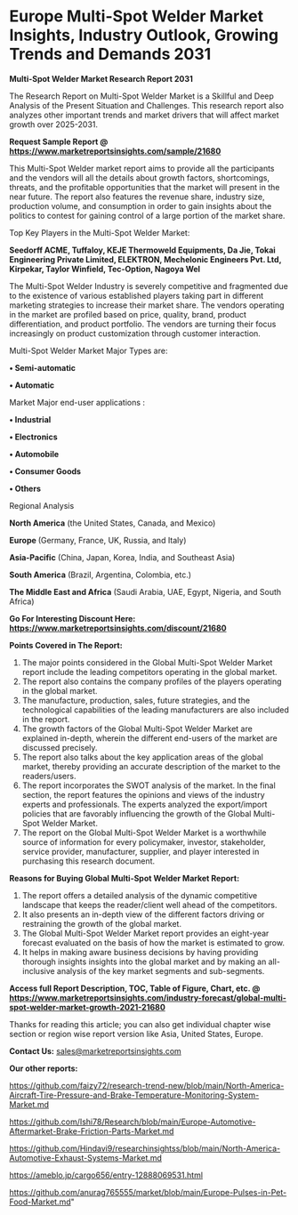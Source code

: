 # Europe Multi-Spot Welder Market Insights, Industry Outlook, Growing Trends and Demands 2031

<strong>Multi-Spot Welder Market Research Report 2031</strong>

The Research Report on Multi-Spot Welder Market is a Skillful and Deep Analysis of the Present Situation and Challenges. This research report also analyzes other important trends and market drivers that will affect market growth over 2025-2031.

<strong>Request Sample Report @ <a href=https://www.marketreportsinsights.com/sample/21680>https://www.marketreportsinsights.com/sample/21680</a></strong>

This Multi-Spot Welder market report aims to provide all the participants and the vendors will all the details about growth factors, shortcomings, threats, and the profitable opportunities that the market will present in the near future. The report also features the revenue share, industry size, production volume, and consumption in order to gain insights about the politics to contest for gaining control of a large portion of the market share.

Top Key Players in the Multi-Spot Welder Market:

<strong>Seedorff ACME, Tuffaloy, KEJE Thermoweld Equipments, Da Jie, Tokai Engineering Private Limited, ELEKTRON, Mechelonic Engineers Pvt. Ltd, Kirpekar, Taylor Winfield, Tec-Option, Nagoya Wel</strong>

The Multi-Spot Welder Industry is severely competitive and fragmented due to the existence of various established players taking part in different marketing strategies to increase their market share. The vendors operating in the market are profiled based on price, quality, brand, product differentiation, and product portfolio. The vendors are turning their focus increasingly on product customization through customer interaction.

Multi-Spot Welder Market Major Types are:

<strong>• Semi-automatic

• Automatic</strong>

Market Major end-user applications :

<strong>• Industrial

• Electronics

• Automobile

• Consumer Goods

• Others</strong>

Regional Analysis

</u><strong><b>North America</b></strong> (the United States, Canada, and Mexico)

<strong><b>Europe </b></strong>(Germany, France, UK, Russia, and Italy)

<strong><b>Asia-Pacific</b></strong> (China, Japan, Korea, India, and Southeast Asia)

<strong><b>South America</b></strong> (Brazil, Argentina, Colombia, etc.)

<strong><b>The Middle East and Africa</b></strong> (Saudi Arabia, UAE, Egypt, Nigeria, and South Africa)

<strong>Go For Interesting Discount Here: <a href=https://www.marketreportsinsights.com/discount/21680>https://www.marketreportsinsights.com/discount/21680</a></strong>

<strong>Points Covered in The Report:</strong>
<ol>
  <li>The major points considered in the Global Multi-Spot Welder Market report include the leading competitors operating in the global market.</li>
  <li>The report also contains the company profiles of the players operating in the global market.</li>
  <li>The manufacture, production, sales, future strategies, and the technological capabilities of the leading manufacturers are also included in the report.</li>
  <li>The growth factors of the Global Multi-Spot Welder Market are explained in-depth, wherein the different end-users of the market are discussed precisely.</li>
  <li>The report also talks about the key application areas of the global market, thereby providing an accurate description of the market to the readers/users.</li>
  <li>The report incorporates the SWOT analysis of the market. In the final section, the report features the opinions and views of the industry experts and professionals. The experts analyzed the export/import policies that are favorably influencing the growth of the Global Multi-Spot Welder Market.</li>
  <li>The report on the Global Multi-Spot Welder Market is a worthwhile source of information for every policymaker, investor, stakeholder, service provider, manufacturer, supplier, and player interested in purchasing this research document.</li>
</ol>
<strong>Reasons for Buying Global Multi-Spot Welder Market Report:</strong>

<ol>
  <li>The report offers a detailed analysis of the dynamic competitive landscape that keeps the reader/client well ahead of the competitors.</li>
  <li>It also presents an in-depth view of the different factors driving or restraining the growth of the global market.</li>
  <li>The Global Multi-Spot Welder Market report provides an eight-year forecast evaluated on the basis of how the market is estimated to grow.</li>
  <li>It helps in making aware business decisions by having providing thorough insights insights into the global market and by making an all-inclusive analysis of the key market segments and sub-segments.</li>
</ol>
<strong>Access full Report Description, TOC, Table of Figure, Chart, etc. @ <a href=https://www.marketreportsinsights.com/industry-forecast/global-multi-spot-welder-market-growth-2021-21680>https://www.marketreportsinsights.com/industry-forecast/global-multi-spot-welder-market-growth-2021-21680</a></strong>


Thanks for reading this article; you can also get individual chapter wise section or region wise report version like Asia, United States, Europe.

<strong>Contact Us:</strong>
sales@marketreportsinsights.com

<strong>Our other reports:</strong>

<a href=https://github.com/faizy72/research-trend-new/blob/main/North-America-Aircraft-Tire-Pressure-and-Brake-Temperature-Monitoring-System-Market.md>https://github.com/faizy72/research-trend-new/blob/main/North-America-Aircraft-Tire-Pressure-and-Brake-Temperature-Monitoring-System-Market.md</a>

<a href=https://github.com/Ishi78/Research/blob/main/Europe-Automotive-Aftermarket-Brake-Friction-Parts-Market.md>https://github.com/Ishi78/Research/blob/main/Europe-Automotive-Aftermarket-Brake-Friction-Parts-Market.md</a>

<a href=https://github.com/Hindavi9/researchinsightss/blob/main/North-America-Automotive-Exhaust-Systems-Market.md>https://github.com/Hindavi9/researchinsightss/blob/main/North-America-Automotive-Exhaust-Systems-Market.md</a>

<a href=https://ameblo.jp/cargo656/entry-12888069531.html>https://ameblo.jp/cargo656/entry-12888069531.html</a>

<a href=https://github.com/anurag765555/market/blob/main/Europe-Pulses-in-Pet-Food-Market.md>https://github.com/anurag765555/market/blob/main/Europe-Pulses-in-Pet-Food-Market.md</a>"

